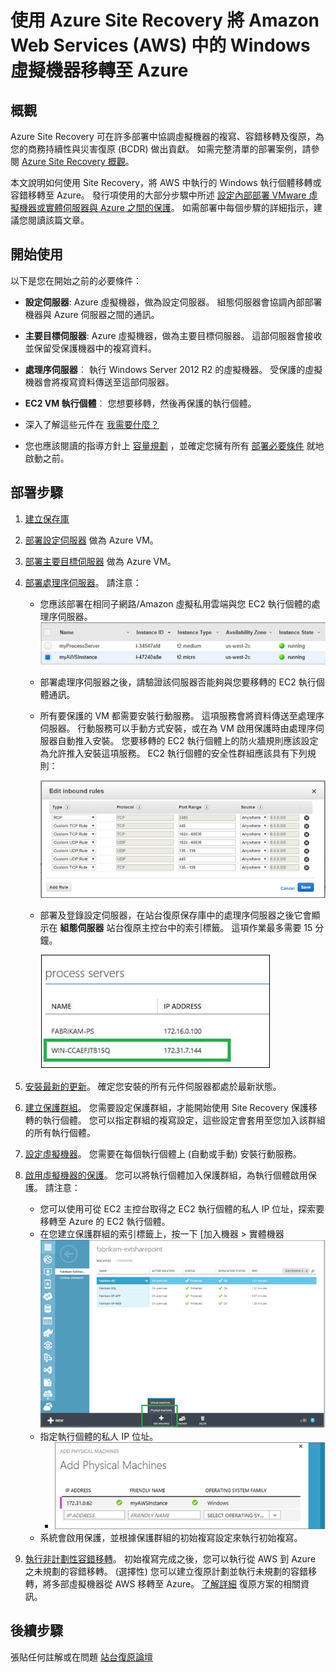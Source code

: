 <properties
    pageTitle="使用 Site Recovery 將 Windows 虛擬機器從 Amazon Web Services 移轉至 Azure | Microsoft Azure"
    description="使用 Azure Site Recovery 將 Amazon Web Services (AWA) 中執行的 Windows 虛擬機器移轉至 Azure。"
    services="site-recovery"
    documentationCenter=""
    authors="rayne-wiselman"
    manager="jwhit"
    editor=""/>

<tags
    ms.service="site-recovery"
    ms.devlang="na"
    ms.topic="article"
    ms.tgt_pltfrm="na"
    ms.workload="backup-recovery"
    ms.date="12/14/2015"
    ms.author="raynew"/>

#  使用 Azure Site Recovery 將 Amazon Web Services (AWS) 中的 Windows 虛擬機器移轉至 Azure


## 概觀

Azure Site Recovery 可在許多部署中協調虛擬機器的複寫、容錯移轉及復原，為您的商務持續性與災害復原 (BCDR) 做出貢獻。 如需完整清單的部署案例，請參閱 [Azure Site Recovery 概觀](site-recovery-overview.md)。

本文說明如何使用 Site Recovery，將 AWS 中執行的 Windows 執行個體移轉或容錯移轉至 Azure。 發行項使用的大部分步驟中所述 [設定內部部署 VMware 虛擬機器或實體伺服器與 Azure 之間的保護](site-recovery-vmware-to-azure.md)。 如需部署中每個步驟的詳細指示，建議您閱讀該篇文章。

## 開始使用

以下是您在開始之前的必要條件：

- **設定伺服器**: Azure 虛擬機器，做為設定伺服器。 組態伺服器會協調內部部署機器與 Azure 伺服器之間的通訊。
- **主要目標伺服器**: Azure 虛擬機器，做為主要目標伺服器。 這部伺服器會接收並保留受保護機器中的複寫資料。
- **處理序伺服器**︰ 執行 Windows Server 2012 R2 的虛擬機器。 受保護的虛擬機器會將複寫資料傳送至這部伺服器。
- **EC2 VM 執行個體**︰ 您想要移轉，然後再保護的執行個體。

- 深入了解這些元件在 [我需要什麼？](site-recovery-vmware-to-azure.md#what-do-i-need)
- 您也應該閱讀的指導方針上 [容量規劃](site-recovery-vmware-to-azure.md#capacity-planning) ，並確定您擁有所有 [部署必要條件](site-recovery-vmware-to-azure.md#before-you-start) 就地啟動之前。

## 部署步驟

1. [建立保存庫](site-recovery-vmware-to-azure.md#step-1-create-a-vault)
2. [部署設定伺服器](site-recovery-vmware-to-azure.md#step-2-deploy-a-configuration-server) 做為 Azure VM。
3. [部署主要目標伺服器](site-recovery-vmware-to-azure.md#step-2-deploy-a-configuration-server) 做為 Azure VM。
4. [部署處理序伺服器](site-recovery-vmware-to-azure.md#step-4-deploy-the-on-premises-process-server)。 請注意：

    - 您應該部署在相同子網路/Amazon 虛擬私用雲端與您 EC2 執行個體的處理序伺服器。 
        ![EC2 執行個體](./media/site-recovery-migrate-aws-to-azure/ASR_AWSMigration1.png)

    - 部署處理序伺服器之後，請驗證該伺服器否能夠與您要移轉的 EC2 執行個體通訊。
    - 所有要保護的 VM 都需要安裝行動服務。 這項服務會將資料傳送至處理序伺服器。 行動服務可以手動方式安裝，或在為 VM 啟用保護時由處理序伺服器自動推入安裝。 您要移轉的 EC2 執行個體上的防火牆規則應該設定為允許推入安裝這項服務。 EC2 執行個體的安全性群組應該具有下列規則：

        ![防火牆規則](./media/site-recovery-migrate-aws-to-azure/ASR_AWSMigration2.png)

    - 部署及登錄設定伺服器，在站台復原保存庫中的處理序伺服器之後它會顯示在 **組態伺服器** 站台復原主控台中的索引標籤。 這項作業最多需要 15 分鐘。
    
        ![處理序伺服器](./media/site-recovery-migrate-aws-to-azure/ASR_AWSMigration3.png)

5. [安裝最新的更新](site-recovery-vmware-to-azure.md#step-5-install-latest-updates)。 確定您安裝的所有元件伺服器都處於最新狀態。
6. [建立保護群組](site-recovery-vmware-to-azure.md#step-7-create-a-protection-group)。 您需要設定保護群組，才能開始使用 Site Recovery 保護移轉的執行個體。 您可以指定群組的複寫設定，這些設定會套用至您加入該群組的所有執行個體。 
7. [設定虛擬機器](site-recovery-vmware-to-azure.md#step-8-set-up-machines-you-want-to-protect)。 您需要在每個執行個體上 (自動或手動) 安裝行動服務。
8. [啟用虛擬機器的保護](site-recovery-vmware-to-azure.md#step-9-enable-protection)。 您可以將執行個體加入保護群組，為執行個體啟用保護。 請注意：

    - 您可以使用可從 EC2 主控台取得之 EC2 執行個體的私人 IP 位址，探索要移轉至 Azure 的 EC2 執行個體。
    -  在您建立保護群組的索引標籤上，按一下 [加入機器 > 實體機器
        ![EC2 探索](./media/site-recovery-migrate-aws-to-azure/ASR_AWSMigration4.png)
    - 指定執行個體的私人 IP 位址。
        - ![EC2 探索](./media/site-recovery-migrate-aws-to-azure/ASR_AWSMigration5.png)
    - 系統會啟用保護，並根據保護群組的初始複寫設定來執行初始複寫。
9. [執行非計劃性容錯移轉](site-recovery-failover.md#run-an-unplanned-failover)。 初始複寫完成之後，您可以執行從 AWS 到 Azure 之未規劃的容錯移轉。 (選擇性) 您可以建立復原計劃並執行未規劃的容錯移轉，將多部虛擬機器從 AWS 移轉至 Azure。 [了解詳細](site-recovery-create-recovery-plans.md) 復原方案的相關資訊。
        
## 後續步驟

張貼任何註解或在問題 [站台復原論壇](https://social.msdn.microsoft.com/forums/azure/home?forum=hypervrecovmgr)




